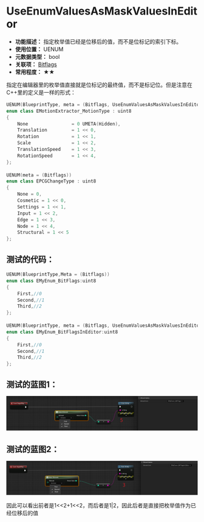 ﻿# UseEnumValuesAsMaskValuesInEditor

- **功能描述：** 指定枚举值已经是位移后的值，而不是位标记的索引下标。
- **使用位置：** UENUM
- **元数据类型：** bool
- **关联项：** [Bitflags](../Bitflags/Bitflags.md)
- **常用程度：** ★★

指定在编辑器里的枚举值直接就是位标记的最终值，而不是标记位。但是注意在C++里的定义是一样的形式：

```cpp
UENUM(BlueprintType, meta = (Bitflags, UseEnumValuesAsMaskValuesInEditor = "true"))
enum class EMotionExtractor_MotionType : uint8
{
	None				= 0 UMETA(Hidden),
	Translation			= 1 << 0,
	Rotation			= 1 << 1,
	Scale				= 1 << 2,
	TranslationSpeed	= 1 << 3,
	RotationSpeed		= 1 << 4,
};

UENUM(meta = (Bitflags))
enum class EPCGChangeType : uint8
{
	None = 0,
	Cosmetic = 1 << 0,
	Settings = 1 << 1,
	Input = 1 << 2,
	Edge = 1 << 3,
	Node = 1 << 4,
	Structural = 1 << 5
};
```

## 测试的代码：

```cpp
UENUM(BlueprintType,Meta = (Bitflags))
enum class EMyEnum_BitFlags:uint8
{
	First,//0
	Second,//1
	Third,//2
};

UENUM(BlueprintType, meta = (Bitflags, UseEnumValuesAsMaskValuesInEditor = "true"))
enum class EMyEnum_BitFlagsInEditor:uint8
{
	First,//0
	Second,//1
	Third,//2
};
```

## 测试的蓝图1：

![Untitled_a](Untitled_a.png)

## 测试的蓝图2：

![Untitled_b](Untitled_b.png)

因此可以看出前者是1<<2+1<<2，而后者是1|2，因此后者是直接把枚举值作为已经位移后的值